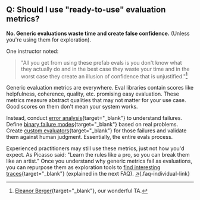 ## Q: Should I use \"ready-to-use\" evaluation metrics?

**No. Generic evaluations waste time and create false confidence.** (Unless you're using them for exploration). 

One instructor noted: 

> "All you get from using these prefab evals is you don't know what they actually do and in the best case they waste your time and in the worst case they create an illusion of confidence that is unjustified."[^1]

Generic evaluation metrics are everywhere. Eval libraries contain scores like helpfulness, coherence, quality, etc. promising easy evaluation. These metrics measure abstract qualities that may not matter for your use case. Good scores on them don't mean your system works.

Instead, conduct [error analysis](#q-why-is-error-analysis-so-important-in-llm-evals-and-how-is-it-performed){target="_blank"} to understand failures. Define [binary failure modes](#q-why-do-you-recommend-binary-passfail-evaluations-instead-of-1-5-ratings-likert-scales){target="_blank"} based on real problems. Create [custom evaluators](#q-should-i-build-automated-evaluators-for-every-failure-mode-i-find){target="_blank"} for those failures and validate them against human judgment. Essentially, the entire evals process.

Experienced practitioners may still use these metrics, just not how you'd expect. As Picasso said: "Learn the rules like a pro, so you can break them like an artist." Once you understand why generic metrics fail as evaluations, you can repurpose them as exploration tools to [find interesting traces](#q-how-can-i-efficiently-sample-production-traces-for-review){target="_blank"} (explained in the next FAQ). [↗](/blog/posts/evals-faq/should-i-use-ready-to-use-evaluation-metrics.html){.faq-individual-link}

[^1]: [Eleanor Berger](https://www.linkedin.com/in/intellectronica/){target="_blank"}, our wonderful TA.